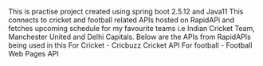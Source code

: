 This is practise project created using spring boot 2.5.12 and Java11
This connects to cricket and football related APIs hosted on RapidAPi and fetches upcoming schedule for my favourite teams i.e Indian Cricket Team, Manchester United and Delhi Capitals.
Below are the APIs from RapidAPIs being used in this
For Cricket - Cricbuzz Cricket API
For football - Football Web Pages API
